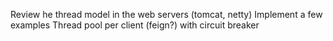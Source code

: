 Review he thread model in the web servers (tomcat, netty)
Implement a few examples
Thread pool per client (feign?) with circuit breaker